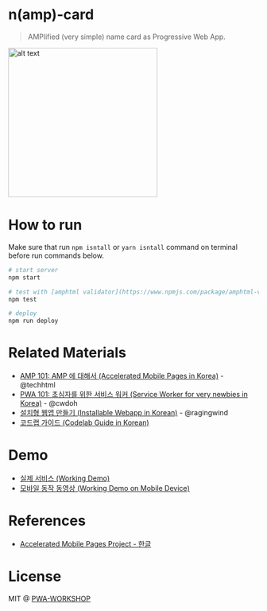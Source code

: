 # n(amp)-card

> AMPlified (very simple) name card as Progressive Web App.

<img src="https://cloud.githubusercontent.com/assets/124117/22671984/7077ee76-ed14-11e6-80c9-533d90fced89.png" alt="alt text" width="300">

# How to run

Make sure that run `npm isntall` or `yarn isntall` command on terminal before run commands below.

```sh
# start server
npm start

# test with [amphtml validator](https://www.npmjs.com/package/amphtml-validator)
npm test

# deploy
npm run deploy
```

# Related Materials

- [AMP 101: AMP 에 대해서 (Accelerated Mobile Pages in Korea)](https://github.com/pwa-workshop/roadshow/blob/master/amp-101.md) - @techhtml
- [PWA 101: 초심자를 위한 서비스 워커 (Service Worker for very newbies in Korea)](https://github.com/pwa-workshop/roadshow/blob/master/pwa-sw-101.md) - @cwdoh
- [설치형 웹앱 만들기 (Installable Webapp in Korean)](https://github.com/pwa-workshop/roadshow/blob/master/turn-into-an-installable-webapp.md) - @ragingwind
- [코드랩 가이드 (Codelab Guide in Korean)](https://github.com/pwa-workshop/namp-card/wiki/%EC%BD%94%EB%93%9C%EB%9E%A9(Codelab)-%EA%B0%80%EC%9D%B4%EB%93%9C-%EB%AC%B8%EC%84%9C)

# Demo

- [실제 서비스 (Working Demo)](https://namp-card.firebaseapp.comg)
- [모바일 동작 동영상 (Working Demo on Mobile Device)](https://youtu.be/F4J5Xd1X8xo)

# References

- [Accelerated Mobile Pages Project - 한글](https://goo.gl/P6GErn)

# License

MIT @ [PWA-WORKSHOP](https://github.com/pwa-workshop)
